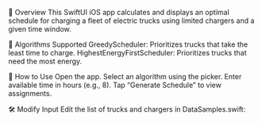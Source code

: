 🚀 Overview
This SwiftUI iOS app calculates and displays an optimal schedule for charging a fleet of electric trucks using limited chargers and a given time window.

🧠 Algorithms Supported
GreedyScheduler: Prioritizes trucks that take the least time to charge.
HighestEnergyFirstScheduler: Prioritizes trucks that need the most energy.


🧪 How to Use
Open the app.
Select an algorithm using the picker.
Enter available time in hours (e.g., 8).
Tap “Generate Schedule” to view assignments.


🛠 Modify Input
Edit the list of trucks and chargers in DataSamples.swift:
